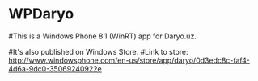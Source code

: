 # WPDaryo

#This is a Windows Phone 8.1 (WinRT) app for Daryo.uz.

#It's also published on Windows Store.
#Link to store: http://www.windowsphone.com/en-us/store/app/daryo/0d3edc8c-faf4-4d6a-9dc0-35069240922e
